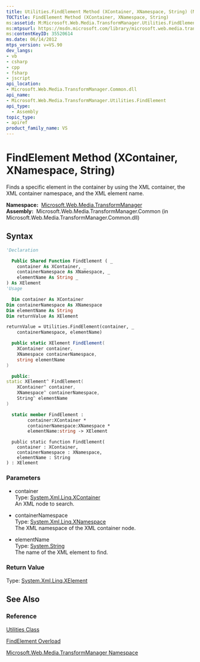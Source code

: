 ```yaml
---
title: Utilities.FindElement Method (XContainer, XNamespace, String) (Microsoft.Web.Media.TransformManager)
TOCTitle: FindElement Method (XContainer, XNamespace, String)
ms:assetid: M:Microsoft.Web.Media.TransformManager.Utilities.FindElement(System.Xml.Linq.XContainer,System.Xml.Linq.XNamespace,System.String)
ms:mtpsurl: https://msdn.microsoft.com/library/microsoft.web.media.transformmanager.utilities.findelement(v=VS.90)
ms:contentKeyID: 35520614
ms.date: 06/14/2012
mtps_version: v=VS.90
dev_langs:
- vb
- csharp
- cpp
- fsharp
- jscript
api_location:
- Microsoft.Web.Media.TransformManager.Common.dll
api_name:
- Microsoft.Web.Media.TransformManager.Utilities.FindElement
api_type:
  - Assembly
topic_type:
- apiref
product_family_name: VS
---
```


# FindElement Method (XContainer, XNamespace, String)

Finds a specific element in the container by using the XML container, the XML container namespace, and the XML element name.

**Namespace:**  [Microsoft.Web.Media.TransformManager](microsoft-web-media-transformmanager-namespace.md)  
**Assembly:**  Microsoft.Web.Media.TransformManager.Common (in Microsoft.Web.Media.TransformManager.Common.dll)

## Syntax

```vb
'Declaration

  Public Shared Function FindElement ( _
    container As XContainer, _
    containerNamespace As XNamespace, _
    elementName As String _
) As XElement
'Usage

  Dim container As XContainer
Dim containerNamespace As XNamespace
Dim elementName As String
Dim returnValue As XElement

returnValue = Utilities.FindElement(container, _
    containerNamespace, elementName)
```

```csharp
  public static XElement FindElement(
    XContainer container,
    XNamespace containerNamespace,
    string elementName
)
```

```cpp
  public:
static XElement^ FindElement(
    XContainer^ container, 
    XNamespace^ containerNamespace, 
    String^ elementName
)
```

``` fsharp
  static member FindElement : 
        container:XContainer * 
        containerNamespace:XNamespace * 
        elementName:string -> XElement 
```

```jscript
  public static function FindElement(
    container : XContainer, 
    containerNamespace : XNamespace, 
    elementName : String
) : XElement
```

### Parameters

  - container  
    Type: [System.Xml.Linq.XContainer](https://msdn.microsoft.com/library/bb353736)  
    An XML node to search.  

<!-- end list -->

  - containerNamespace  
    Type: [System.Xml.Linq.XNamespace](https://msdn.microsoft.com/library/bb291898)  
    The XML namespace of the XML container node.  

<!-- end list -->

  - elementName  
    Type: [System.String](https://msdn.microsoft.com/library/s1wwdcbf)  
    The name of the XML element to find.  

### Return Value

Type: [System.Xml.Linq.XElement](https://msdn.microsoft.com/library/bb340098)  

## See Also

### Reference

[Utilities Class](utilities-class-microsoft-web-media-transformmanager.md)

[FindElement Overload](utilities-findelement-method-microsoft-web-media-transformmanager.md)

[Microsoft.Web.Media.TransformManager Namespace](microsoft-web-media-transformmanager-namespace.md)
